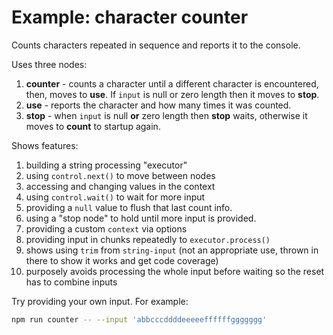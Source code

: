 # Example: character counter

Counts characters repeated in sequence and reports it to the console.

Uses three nodes:

1. **counter** - counts a character until a different character is encountered, then, moves to **use**. If `input` is null or zero length then it moves to **stop**.
2. **use** - reports the character and how many times it was counted.
3. **stop** - when `input` is null **or** zero length then **stop** waits, otherwise it moves to **count** to startup again.

Shows features:

1. building a string processing "executor"
2. using `control.next()` to move between nodes
3. accessing and changing values in the context
4. using `control.wait()` to wait for more input
5. providing a `null` value to flush that last count info.
6. using a "stop node" to hold until more input is provided.
7. providing a custom `context` via options
8. providing input in chunks repeatedly to `executor.process()`
9. shows using `trim` from `string-input` (not an appropriate use, thrown in there to show it works and get code coverage)
10. purposely avoids processing the whole input before waiting so the reset has to combine inputs


Try providing your own input. For example:

```sh
npm run counter -- --input 'abbcccddddeeeeeffffffggggggg'
```
